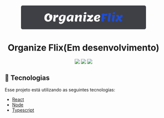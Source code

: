  <p align='center'><img width='400' src="./.github/logo.png"/></p>

 <h1 align="center">Organize Flix(Em desenvolvimento)</h1>

 <p align='center'>
<img src="https://img.shields.io/github/repo-size/Savio-Anjos/Organize-Robbies?color=3B82F6">
<img src="https://img.shields.io/github/languages/count/Savio-Anjos/Organize-Robbies?color=3B82F6">
<img src="https://img.shields.io/github/last-commit/Savio-Anjos/Organize-Robbies?color=3B82F6"> 
</p>

## 🚀 Tecnologias
Esse projeto está utilizando as seguintes tecnologias:
    

- [React](https://pt-br.reactjs.org/)
- [Node](https://nodejs.org/en/)
- [Typescript](https://www.typescriptlang.org/)  


 
